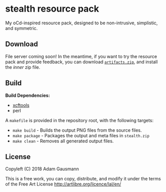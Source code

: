 # stealth resource pack

My oCd-inspired resource pack, designed to be non-intrusive, simplistic,
and symmetric.


## Download

File server coming soon! In the meantime, if you want to try the resource pack
and provide feedback, you can download [`artifacts.zip`][artifacts], and
install the _inner_ zip file.


## Build

**Build Dependencies:**

- [xcftools][xcftools]
- perl

A `makefile` is provided in the repository root, with the following targets:

- `make build` - Builds the output PNG files from the source files.
- `make package` - Packages the output and meta files in `stealth.zip`
- `make clean` - Removes all generated output files.


## License

Copyleft (C) 2018 Adam Gausmann

This is a free work, you can copy, distribute, and modify it
under the terms of the Free Art License
http://artlibre.org/licence/lal/en/


[artifacts]: https://gitlab.com/AGausmann/stealth-resource-pack/-/jobs/artifacts/master/download?job=package
[xcftools]: https://github.com/j-jorge/xcftools
